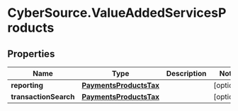 # CyberSource.ValueAddedServicesProducts

## Properties
Name | Type | Description | Notes
------------ | ------------- | ------------- | -------------
**reporting** | [**PaymentsProductsTax**](PaymentsProductsTax.md) |  | [optional] 
**transactionSearch** | [**PaymentsProductsTax**](PaymentsProductsTax.md) |  | [optional] 


